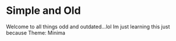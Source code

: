 # Simple and Old

Welcome to all things odd and outdated...lol
Im just learning this just because
Theme: Minima
